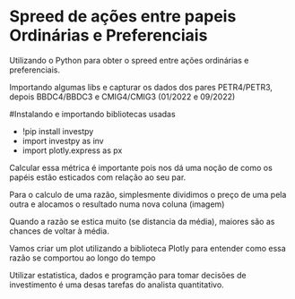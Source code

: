 # Spreed de ações entre papeis Ordinárias e Preferenciais

Utilizando o Python para obter o spreed entre ações ordinárias e preferenciais.

Importando algumas libs e capturar os dados dos pares PETR4/PETR3, depois BBDC4/BBDC3 e CMIG4/CMIG3 (01/2022 e 09/2022)

#Instalando e importando bibliotecas usadas

- !pip install investpy
- import investpy as inv
- import plotly.express as px

Calcular essa métrica é importante pois nos dá uma noção de como os papéis estão esticados com relação ao seu par.

Para o calculo de uma razão, simplesmente dividimos o preço de uma pela outra e alocamos o resultado numa nova coluna (imagem)

Quando a razão se estica muito (se distancia da média), maiores são as chances de voltar à média.

Vamos criar um plot utilizando a biblioteca Plotly para entender como essa razão se comportou ao longo do tempo

Utilizar estatistica, dados e programção para tomar decisões de investimento é uma desas tarefas do analista quantitativo.
